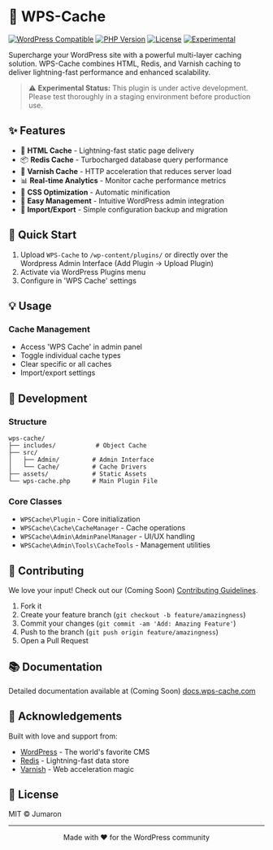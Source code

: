 # 🚀 WPS-Cache

[![WordPress Compatible](https://img.shields.io/badge/WordPress-Compatible-0073aa.svg)](https://wordpress.org)
[![PHP Version](https://img.shields.io/badge/PHP-8.3%2B-blue.svg)](https://php.net)
[![License](https://img.shields.io/badge/License-MIT-green.svg)](LICENSE)
[![Experimental](https://img.shields.io/badge/Status-Experimental-orange.svg)]()

Supercharge your WordPress site with a powerful multi-layer caching solution. WPS-Cache combines HTML, Redis, and Varnish caching to deliver lightning-fast performance and enhanced scalability.

> ⚠️ **Experimental Status:** This plugin is under active development. Please test thoroughly in a staging environment before production use.

## ✨ Features

- 🔄 **HTML Cache** - Lightning-fast static page delivery
- 📦 **Redis Cache** - Turbocharged database query performance
- 🚄 **Varnish Cache** - HTTP acceleration that reduces server load
- 📊 **Real-time Analytics** - Monitor cache performance metrics
- 🎨 **CSS Optimization** - Automatic minification
- 🔧 **Easy Management** - Intuitive WordPress admin integration
- 💾 **Import/Export** - Simple configuration backup and migration

## 🚀 Quick Start

1. Upload `WPS-Cache` to `/wp-content/plugins/` or directly over the Wordpress Admin Interface (Add Plugin -> Upload Plugin)
2. Activate via WordPress Plugins menu
3. Configure in 'WPS Cache' settings

## 💡 Usage

### Cache Management

- Access 'WPS Cache' in admin panel
- Toggle individual cache types
- Clear specific or all caches
- Import/export settings

## 🔧 Development

### Structure

```
wps-cache/
├── includes/           # Object Cache
├── src/
│   ├── Admin/         # Admin Interface
│   └── Cache/         # Cache Drivers
├── assets/            # Static Assets
└── wps-cache.php      # Main Plugin File
```

### Core Classes

- `WPSCache\Plugin` - Core initialization
- `WPSCache\Cache\CacheManager` - Cache operations
- `WPSCache\Admin\AdminPanelManager` - UI/UX handling
- `WPSCache\Admin\Tools\CacheTools` - Management utilities

## 🤝 Contributing

We love your input! Check out our (Coming Soon) [Contributing Guidelines](CONTRIBUTING.md).

1. Fork it
2. Create your feature branch (`git checkout -b feature/amazingness`)
3. Commit your changes (`git commit -am 'Add: Amazing Feature'`)
4. Push to the branch (`git push origin feature/amazingness`)
5. Open a Pull Request

## 📚 Documentation

Detailed documentation available at (Coming Soon) [docs.wps-cache.com](https://docs.wps-cache.com)

## 🙏 Acknowledgements

Built with love and support from:

- [WordPress](https://wordpress.org/) - The world's favorite CMS
- [Redis](https://redis.io/) - Lightning-fast data store
- [Varnish](https://varnish-cache.org/) - Web acceleration magic

## 📝 License

MIT © Jumaron

---

<p align="center">Made with ❤️ for the WordPress community</p>
